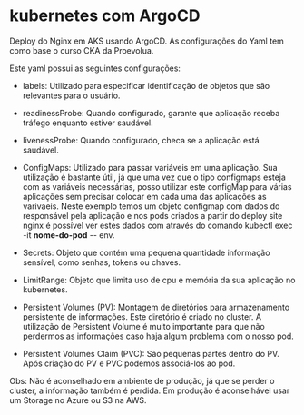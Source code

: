 # kubernetes com ArgoCD

Deploy do Nginx em AKS usando ArgoCD. As configurações do Yaml tem como base o curso CKA da Proevolua.

Este yaml possui as seguintes configurações:

- labels: Utilizado para especificar identificação de objetos que são relevantes para o usuário.

- readinessProbe: Quando configurado, garante que aplicação receba tráfego enquanto estiver saudável.

- livenessProbe: Quando configurado, checa se a aplicação está saudável.

- ConfigMaps: Utilizado para passar variáveis em uma aplicação. Sua utilização é bastante útil, já que uma vez que o tipo configmaps esteja com as variáveis necessárias, posso utilizar este configMap para várias aplicações sem precisar colocar em cada uma das aplicações as varivaeis.
Neste exemplo temos um objeto configmap com dados do responsável pela aplicação e nos pods criados a partir do deploy site nginx é possível ver estes dados com através do comando kubectl exec -it **nome-do-pod** -- env.

- Secrets: Objeto que contém uma pequena quantidade informação sensível, como senhas, tokens ou chaves.

- LimitRange: Objeto que limita uso de cpu e memória da sua aplicação no kubernetes.

- Persistent Volumes (PV): Montagem de diretórios para armazenamento persistente de informações. Este diretório é criado no cluster. A utilização de Persistent Volume é muito importante para que não perdermos as informações caso haja algum problema com o nosso pod.

- Persistent Volumes Claim (PVC): São pequenas partes dentro do PV. Após criação do PV e PVC podemos associá-los ao pod.
 
 Obs: Não é aconselhado em ambiente de produção, já que se perder o cluster, a informação também é perdida. Em produção é aconselhável usar um Storage no Azure ou S3 na AWS.